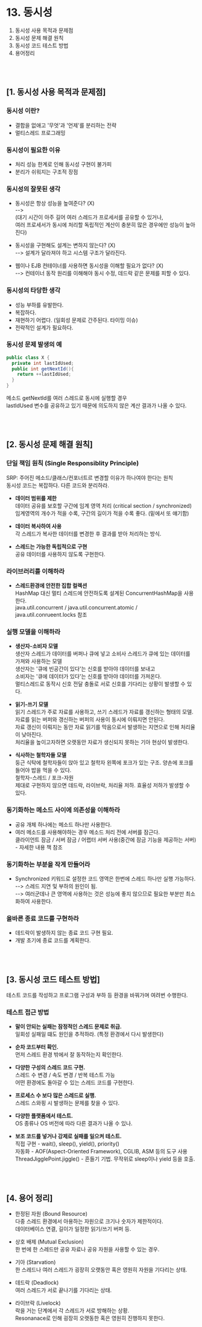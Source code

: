# 13. 동시성
1. 동시성 사용 목적과 문제점
2. 동시성 문제 해결 원칙 
3. 동시성 코드 테스트 방법
4. 용어정리

<br><br>
## [1. 동시성 사용 목적과 문제점]

### 동시성 이란?
- 결합을 없애고 '무엇'과 '언제'를 분리하는 전략
- 멀티스레드 프로그래밍

### 동시성이 필요한 이유
- 처리 성능 한계로 인해 동시성 구현이 불가피
- 분리가 쉬워지는 구조적 장점

### 동시성의 잘못된 생각
- 동시성은 항상 성능을 높여준다? (X)
<br> --> 
<br>(대기 시간이 아주 길어 여러 스레드가 프로세서를 공유할 수 있거나, 
<br>여러 프로세서가 동시에 처리할 독립적인 계산이 충분히 많은 경우에만 성능이 높아진다)

- 동시성을 구현해도 설계는 변하지 않는다? (X)
<br> --> 설계가 달라져야 하고 시스템 구조가 달라진다.

- 웹이나 EJB 컨테이너를 사용하면 동시성을 이해할 필요가 없다? (X)
<br> --> 컨테이너 동작 원리를 이해해야 동시 수정, 데드락 같은 문제를 피할 수 있다.

### 동시성의 타당한 생각
- 성능 부하를 유발한다.
- 복잡하다.
- 재현하기 어렵다. (일회성 문제로 간주된다. 타이밍 이슈)
- 전략적인 설계가 필요하다.

### 동시성 문제 발생의 예
```java
public class X {
  private int lastIdUsed;
  public int getNextId(){
    return ++lastIdUsed;
  }
}
```
메소드 getNextId를 여러 스레드로 동시에 실행할 경우 
<br>lastIdUsed 변수를 공유하고 있기 때문에 의도하지 않은 계산 결과가 나올 수 있다.

<br><br>
## [2. 동시성 문제 해결 원칙]

### 단일 책임 원칙 (Single Responsiblity Principle)
SRP: 주어진 메소드/클래스/컨포너트르 변경할 이유가 하나여야 한다는 원칙
<br>동시성 코드는 복잡하다. 다른 코드와 분리하라.

* __데이터 범위를 제한__
<br>데이터 공유를 보호할 구간에 임계 영역 처리 (critical section / synchronized)
<br>임계영역의 개수가 적을 수록, 구간의 길이가 적을 수록 좋다. (밑에서 또 얘기함)

* __데이터 복사하여 사용__
<br>각 스레드가 복사한 데이터를 변경한 후 결과를 받아 처리하는 방식.

* __스레드는 가능한 독립적으로 구현__
<br>공유 데이터를 사용하지 않도록 구현한다.

### 라이브러리를 이해하라
* __스레드환경에 안전한 집합 컬렉션__
<br>HashMap 대신 멀티 스레드에 안전하도록 설계된 ConcurrentHashMap을 사용한다.
<br>java.util.concurrent / java.util.concurrent.atomic / java.util.conrueent.locks 참조

### 실행 모델을 이해하라
* __생산자-소비자 모델__
<br>생산자 스레드가 데이터를 버퍼나 큐에 넣고 소비사 스레드가 큐에 있는 데이터를 가져와 사용하는 모델
<br>생산자는 '큐에 빈공간이 있다'는 신호를 받아야 데이터를 보내고
<br>소비자는 '큐에 데이터가 있다'는 신호를 받아야 데이터를 가져온다.
<br>멀티스레드로 동작시 신호 전달 충돌로 서로 신호를 기다리는 상황이 발생할 수 있다.

* __읽기-쓰기 모델__
<br>읽기 스레드가 주로 자료를 사용하고, 쓰기 스레드가 자료를 갱신하는 형태의 모델.
<br>자료를 읽는 버퍼와 갱신하는 버퍼의 사용이 동시에 이뤄지면 안된다.
<br>자료 갱신이 이뤄지는 동안 자료 읽기를 막음으로서 발생하는 지연으로 인해 처리율이 낮아진다.
<br>처리율을 높이고자하면 오랫동안 자료가 생신되지 못하는 기아 현상이 발생한다.

* __식사하는 철학자들 모델__
<br>둥근 식탁에 철학자들이 앉아 있고 철학자 왼쪽에 포크가 있는 구조. 양손에 포크를 들어야 밥을 먹을 수 있다.
<br>철학자-스레드 / 포크-자원
<br>제대로 구현하지 않으면 데드락, 라이브락, 처리율 저하. 효율성 저하가 발생할 수 있다.

### 동기화하는 메소드 사이에 의존성을 이해하라
* 공유 개체 하나에는 메소드 하나만 사용한다.
* 여러 메소드를 사용해야하는 경우 메소드 처리 전에 서버를 잠근다.
<br>클라이언트 잠금 / 서버 잠금 / 어랩터 서버 사용(중간에 잠금 기능을 제공하는 서버) - 자세한 내용 책 참조

### 동기화하는 부분을 작게 만들어라
* Synchronized 키워드로 설정한 코드 영역은 한번에 스레드 하나만 실행 가능하다.
<br>--> 스레드 지연 및 부하의 원인이 됨.
<br>--> 여러군데나 큰 영역에 사용하는 것은 성능에 좋지 않으므로 필요한 부분만 최소화하여 사용한다.

### 올바른 종료 코드를 구현하라
* 데드락이 발생하지 않는 종료 코드 구현 필요.
* 개발 초기에 종료 코드를 계획한다.

<br><br>
## [3. 동시성 코드 테스트 방법]
테스트 코드를 작성하고 프로그램 구성과 부하 등 환경을 바꿔가며 여려번 수행한다.

### 테스트 접근 방법
* __말이 안되는 실패는 잠정적인 스레드 문제로 취급.__
<br>일회성 실패일 떄도 원인을 추적하라. (특정 환경에서 다시 발생한다)

* __순차 코드부터 확인.__
<br>먼저 스레드 환경 밖에서 잘 동작하는지 확인한다.

* __다양한 구성의 스레드 코드 구현.__
<br>스레드 수 변경 / 속도 변경 / 반복 테스트 가능
<br>어떤 환경에도 돌아갈 수 있는 스레드 코드를 구현한다.

* __프로세스 수 보다 많은 스레드로 실행.__
<br>스레드 스와핑 시 발생하는 문제를 찾을 수 있다.

* __다양한 플랫폼에서 테스트.__
<br>OS 종류나 OS 버전에 따라 다른 결과가 나올 수 있나.

* __보조 코드를 넣거나 강제로 실패를 일으켜 테스트.__
<br>직접 구현 - wait(), sleep(), yield(), priority()
<br>자동화 - AOF(Aspect-Oriented Framework), CGLIB, ASM 등의 도구 사용
<br>ThreadJigglePoint.jiggle() - 흔들기 기법. 무작위로 sleep이나 yield 등을 호출.

<br><br>
## [4. 용어 정리]
* 한정된 자원 (Bound Resource) 
<br>다중 스레드 환경에서 아용하는 자원으로 크기나 숫자가 제한적이다. 
<br>데이터베이스 연결, 길이가 일정한 읽기/쓰기 버퍼 등.

* 상호 배제 (Mutual Exclusion)
<br>한 번에 한 스레드만 공유 자료나 공유 자원을 사용할 수 있는 경우.

* 기아 (Starvation)
<br>한 스레드나 여러 스레드가 굉장히 오랫동안 혹은 영원히 자원을 기다리는 상태.

* 데드락 (Deadlock)
<br>여러 스레드가 서로 끝나기를 기다리는 상태.

* 라이브락 (Livelock)
<br>락을 거는 단계에서 각 스레드가 서로 방해하는 상황. 
<br>Resonanace로 인해 굉장히 오랫동한 혹은 영원히 진행하지 못한다.
